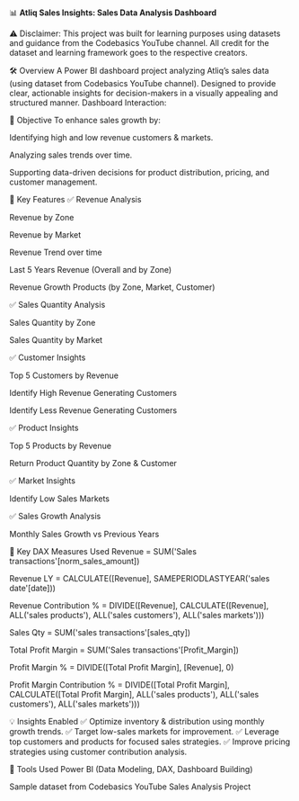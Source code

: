 📊 **Atliq Sales Insights: Sales Data Analysis Dashboard**

⚠️ Disclaimer:
This project was built for learning purposes using datasets and guidance from the Codebasics YouTube channel. All credit for the dataset and learning framework goes to the respective creators.

🛠️ Overview
A Power BI dashboard project analyzing Atliq’s sales data (using dataset from Codebasics YouTube channel).
Designed to provide clear, actionable insights for decision-makers in a visually appealing and structured manner.
Dashboard Interaction: 

🎯 Objective
To enhance sales growth by:

Identifying high and low revenue customers & markets.

Analyzing sales trends over time.

Supporting data-driven decisions for product distribution, pricing, and customer management.

🚀 Key Features
✅ Revenue Analysis

Revenue by Zone

Revenue by Market

Revenue Trend over time

Last 5 Years Revenue (Overall and by Zone)

Revenue Growth Products (by Zone, Market, Customer)

✅ Sales Quantity Analysis

Sales Quantity by Zone

Sales Quantity by Market

✅ Customer Insights

Top 5 Customers by Revenue

Identify High Revenue Generating Customers

Identify Less Revenue Generating Customers

✅ Product Insights

Top 5 Products by Revenue

Return Product Quantity by Zone & Customer

✅ Market Insights

Identify Low Sales Markets

✅ Sales Growth Analysis

Monthly Sales Growth vs Previous Years

🧮 Key DAX Measures Used
Revenue = SUM('Sales transactions'[norm_sales_amount])

Revenue LY = CALCULATE([Revenue], SAMEPERIODLASTYEAR('sales date'[date]))

Revenue Contribution % = DIVIDE([Revenue], CALCULATE([Revenue], ALL('sales products'), ALL('sales customers'), ALL('sales markets')))

Sales Qty = SUM('sales transactions'[sales_qty])

Total Profit Margin = SUM('Sales transactions'[Profit_Margin])

Profit Margin % = DIVIDE([Total Profit Margin], [Revenue], 0)

Profit Margin Contribution % = DIVIDE([Total Profit Margin], CALCULATE([Total Profit Margin], ALL('sales products'), ALL('sales customers'), ALL('sales markets')))

💡 Insights Enabled
✅ Optimize inventory & distribution using monthly growth trends.
✅ Target low-sales markets for improvement.
✅ Leverage top customers and products for focused sales strategies.
✅ Improve pricing strategies using customer contribution analysis.

📂 Tools Used
Power BI (Data Modeling, DAX, Dashboard Building)

Sample dataset from Codebasics YouTube Sales Analysis Project

